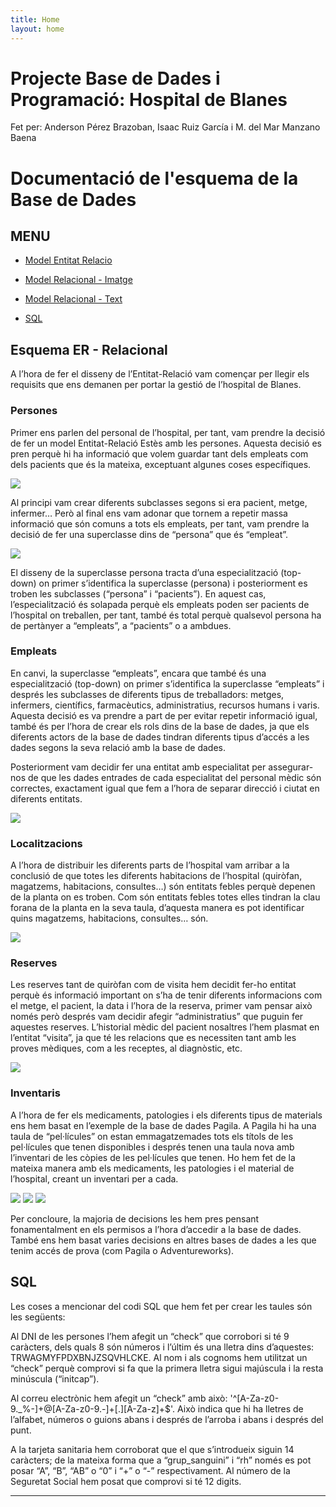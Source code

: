 ```yaml
---
title: Home
layout: home
---
```


# Projecte Base de Dades i Programació: Hospital de Blanes
Fet per: Anderson Pérez Brazoban, Isaac Ruiz García i  M. del Mar Manzano Baena

# Documentació de l'esquema de la Base de Dades

## MENU
- [Model Entitat Relacio](https://github.com/Xadouuu7/hospital/blob/main/postgres/Bloc%20Esquema%20ER%20-%20Relacional%20-%20SQL/Esquema%20Entitad%20Relaci%C3%B3n.png)

- [Model Relacional - Imatge](https://github.com/Xadouuu7/hospital/blob/main/postgres/Bloc%20Esquema%20ER%20-%20Relacional%20-%20SQL/Esquema%20Relacional.svg)

- [Model Relacional - Text](https://github.com/Xadouuu7/hospital/blob/main/postgres/Bloc%20Esquema%20ER%20-%20Relacional%20-%20SQL/Esquema%20Relacional.svg)

- [SQL](https://github.com/Xadouuu7/hospital/blob/main/postgres/Bloc%20Esquema%20ER%20-%20Relacional%20-%20SQL/Creaci%C3%B3BD.sql)

## Esquema ER - Relacional

A l’hora de fer el disseny de l’Entitat-Relació vam començar per llegir els requisits que ens demanen per portar la gestió de l’hospital de Blanes. 
### Persones
Primer ens parlen del personal de l’hospital, per tant, vam prendre la decisió de fer un model Entitat-Relació Estès amb les persones. Aquesta decisió es pren perquè hi ha informació que volem guardar tant dels empleats com dels pacients que és la mateixa, exceptuant algunes coses específiques.


![](imagenes/postgres/Bloc%20Esquema%20ER%20-%20Relacional%20-%20SQL/persona.png) 


Al principi vam crear diferents subclasses segons si era pacient, metge, infermer… Però al final ens vam adonar que tornem a repetir massa informació que són comuns a tots els empleats, per tant, vam prendre la decisió de fer una superclasse dins de “persona” que és “empleat”.


![](imagenes/postgres/Bloc%20Esquema%20ER%20-%20Relacional%20-%20SQL/superclase.png)


El disseny de la superclasse persona tracta d’una especialització (top-down) on primer s’identifica la superclasse (persona) i posteriorment es troben les subclasses (“persona” i “pacients”). En aquest cas, l’especialització és solapada perquè els empleats poden ser pacients de l’hospital on treballen, per tant, també és total perquè qualsevol persona ha de pertànyer a “empleats”, a “pacients” o a ambdues.
### Empleats
En canvi, la superclasse “empleats”, encara que també és una especialització (top-down) on primer s’identifica la superclasse “empleats” i després les subclasses de diferents tipus de treballadors: metges, infermers, científics, farmacèutics, administratius, recursos humans i varis. Aquesta decisió es va prendre a part de per evitar repetir informació igual, també és per l’hora de crear els rols dins de la base de dades, ja que els diferents actors de la base de dades tindran diferents tipus d’accés a les dades segons la seva relació amb la base de dades.

Posteriorment vam decidir fer una entitat amb especialitat per assegurar-nos de que les dades entrades de cada especialitat del personal mèdic són correctes, exactament igual que fem a l’hora de separar direcció i ciutat en diferents entitats.


![](imagenes/postgres/Bloc%20Esquema%20ER%20-%20Relacional%20-%20SQL/especialidad.png)


### Localitzacions
A l’hora de distribuir les diferents parts de l’hospital vam arribar a la conclusió de que totes les diferents habitacions de l’hospital (quiròfan, magatzems, habitacions, consultes…) són entitats febles perquè depenen de la planta on es troben. Com són entitats febles totes elles tindran la clau forana de la planta en la seva taula, d’aquesta manera es pot identificar quins magatzems, habitacions, consultes… són.


![](imagenes/postgres/Bloc%20Esquema%20ER%20-%20Relacional%20-%20SQL/entidadesDebiles.png)


### Reserves
Les reserves tant de quiròfan com de visita hem decidit fer-ho entitat perquè és informació important on s’ha de tenir diferents informacions com el metge, el pacient, la data i l’hora de la reserva, primer vam pensar això només però després vam decidir afegir “administratius” que puguin fer aquestes reserves. 
L’historial mèdic del pacient nosaltres l’hem plasmat en l’entitat “visita”, ja que té les relacions que es necessiten tant amb les proves mèdiques, com a les receptes, al diagnòstic, etc.


![](imagenes/postgres/Bloc%20Esquema%20ER%20-%20Relacional%20-%20SQL/visita.png)


### Inventaris
A l’hora de fer els medicaments, patologies i els diferents tipus de materials ens hem basat en l’exemple de la base de dades Pagila. A Pagila hi ha una taula de “pel·lícules” on estan emmagatzemades tots els títols de les pel·lícules que tenen disponibles i després tenen una taula nova amb l’inventari de les còpies de les pel·lícules que tenen. Ho hem fet de la mateixa manera amb els medicaments, les patologies i el material de l’hospital, creant un inventari per a cada.

![](imagenes/postgres/Bloc%20Esquema%20ER%20-%20Relacional%20-%20SQL/medicamento.png)
![](imagenes/postgres/Bloc%20Esquema%20ER%20-%20Relacional%20-%20SQL/patologia.png)
![](imagenes/postgres/Bloc%20Esquema%20ER%20-%20Relacional%20-%20SQL/inventario.png)


Per concloure, la majoria de decisions les hem pres pensant fonamentalment en els permisos a l’hora d’accedir a la base de dades. També ens hem basat varies decisions en altres bases de dades a les que tenim accés de prova (com Pagila o Adventureworks).

## SQL

Les coses a mencionar del codi SQL que hem fet per crear les taules són les següents:


Al DNI de les persones l’hem afegit un “check” que corrobori si té 9 caràcters, dels quals 8 són números i l’últim és una lletra dins d’aquestes: TRWAGMYFPDXBNJZSQVHLCKE. 
Al nom i als cognoms hem utilitzat un “check” perquè comprovi si fa que la primera lletra sigui majúscula i la resta minúscula (“initcap”).


Al correu electrònic hem afegit un “check” amb això: '^[A-Za-z0-9._%-]+@[A-Za-z0-9.-]+[.][A-Za-z]+$'. Això indica que hi ha lletres de l’alfabet, números o guions abans i després de l’arroba i abans i després del punt.


A la tarjeta sanitaria hem corroborat que el que s’introdueix siguin 14 caràcters; de la mateixa forma que a “grup_sanguini” i “rh” només es pot posar “A”, “B”, “AB” o “0”  i “+” o “-” respectivament.
Al número de la Seguretat Social hem posat que comprovi si té 12 digits.


----

[^1]: [It can take up to 10 minutes for changes to your site to publish after you push the changes to GitHub](https://docs.github.com/en/pages/setting-up-a-github-pages-site-with-jekyll/creating-a-github-pages-site-with-jekyll#creating-your-site).

[Just the Docs]: https://just-the-docs.github.io/just-the-docs/
[GitHub Pages]: https://docs.github.com/en/pages
[README]: https://github.com/just-the-docs/just-the-docs-template/blob/main/README.md
[Jekyll]: https://jekyllrb.com
[GitHub Pages / Actions workflow]: https://github.blog/changelog/2022-07-27-github-pages-custom-github-actions-workflows-beta/
[use this template]: https://github.com/just-the-docs/just-the-docs-template/generate
